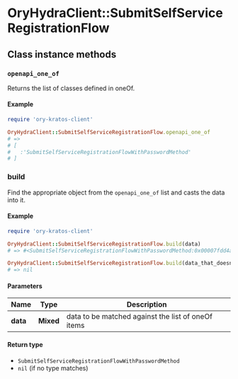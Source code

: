# OryHydraClient::SubmitSelfServiceRegistrationFlow

## Class instance methods

### `openapi_one_of`

Returns the list of classes defined in oneOf.

#### Example

```ruby
require 'ory-kratos-client'

OryHydraClient::SubmitSelfServiceRegistrationFlow.openapi_one_of
# =>
# [
#   :'SubmitSelfServiceRegistrationFlowWithPasswordMethod'
# ]
```

### build

Find the appropriate object from the `openapi_one_of` list and casts the data into it.

#### Example

```ruby
require 'ory-kratos-client'

OryHydraClient::SubmitSelfServiceRegistrationFlow.build(data)
# => #<SubmitSelfServiceRegistrationFlowWithPasswordMethod:0x00007fdd4aab02a0>

OryHydraClient::SubmitSelfServiceRegistrationFlow.build(data_that_doesnt_match)
# => nil
```

#### Parameters

| Name | Type | Description |
| ---- | ---- | ----------- |
| **data** | **Mixed** | data to be matched against the list of oneOf items |

#### Return type

- `SubmitSelfServiceRegistrationFlowWithPasswordMethod`
- `nil` (if no type matches)

